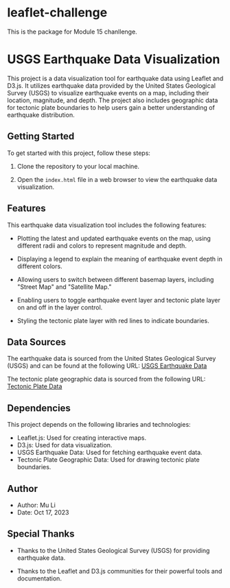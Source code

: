 # leaflet-challenge
This is the package for Module 15 chanllenge.

# USGS Earthquake Data Visualization

This project is a data visualization tool for earthquake data using Leaflet and D3.js. It utilizes earthquake data provided by the United States Geological Survey (USGS) to visualize earthquake events on a map, including their location, magnitude, and depth. The project also includes geographic data for tectonic plate boundaries to help users gain a better understanding of earthquake distribution.

## Getting Started

To get started with this project, follow these steps:

1. Clone the repository to your local machine.

2. Open the `index.html` file in a web browser to view the earthquake data visualization.

## Features

This earthquake data visualization tool includes the following features:

- Plotting the latest and updated earthquake events on the map, using different radii and colors to represent magnitude and depth.

- Displaying a legend to explain the meaning of earthquake event depth in different colors.

- Allowing users to switch between different basemap layers, including "Street Map" and "Satellite Map."

- Enabling users to toggle earthquake event layer and tectonic plate layer on and off in the layer control.

- Styling the tectonic plate layer with red lines to indicate boundaries.

## Data Sources

The earthquake data is sourced from the United States Geological Survey (USGS) and can be found at the following URL: [USGS Earthquake Data](https://earthquake.usgs.gov/earthquakes/feed/v1.0/summary/all_week.geojson)

The tectonic plate geographic data is sourced from the following URL: [Tectonic Plate Data](https://raw.githubusercontent.com/fraxen/tectonicplates/master/GeoJSON/PB2002_plates.json)

## Dependencies

This project depends on the following libraries and technologies:

- Leaflet.js: Used for creating interactive maps.
- D3.js: Used for data visualization.
- USGS Earthquake Data: Used for fetching earthquake event data.
- Tectonic Plate Geographic Data: Used for drawing tectonic plate boundaries.

## Author

- Author: Mu Li
- Date: Oct 17, 2023

## Special Thanks

- Thanks to the United States Geological Survey (USGS) for providing earthquake data.

- Thanks to the Leaflet and D3.js communities for their powerful tools and documentation.
